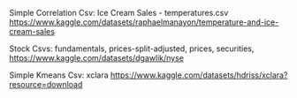 Simple Correlation Csv:
Ice Cream Sales - temperatures.csv
https://www.kaggle.com/datasets/raphaelmanayon/temperature-and-ice-cream-sales

Stock Csvs:
fundamentals, prices-split-adjusted, prices, securities,
https://www.kaggle.com/datasets/dgawlik/nyse

Simple Kmeans Csv:
xclara
https://www.kaggle.com/datasets/hdriss/xclara?resource=download

